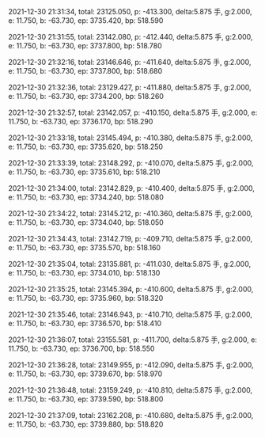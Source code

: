2021-12-30 21:31:34, total: 23125.050, p: -413.300, delta:5.875 手, g:2.000, e: 11.750, b: -63.730, ep: 3735.420, bp: 518.590

2021-12-30 21:31:55, total: 23142.080, p: -412.440, delta:5.875 手, g:2.000, e: 11.750, b: -63.730, ep: 3737.800, bp: 518.780

2021-12-30 21:32:16, total: 23146.646, p: -411.640, delta:5.875 手, g:2.000, e: 11.750, b: -63.730, ep: 3737.800, bp: 518.680

2021-12-30 21:32:36, total: 23129.427, p: -411.880, delta:5.875 手, g:2.000, e: 11.750, b: -63.730, ep: 3734.200, bp: 518.260

2021-12-30 21:32:57, total: 23142.057, p: -410.150, delta:5.875 手, g:2.000, e: 11.750, b: -63.730, ep: 3736.170, bp: 518.290

2021-12-30 21:33:18, total: 23145.494, p: -410.380, delta:5.875 手, g:2.000, e: 11.750, b: -63.730, ep: 3735.620, bp: 518.250

2021-12-30 21:33:39, total: 23148.292, p: -410.070, delta:5.875 手, g:2.000, e: 11.750, b: -63.730, ep: 3735.610, bp: 518.210

2021-12-30 21:34:00, total: 23142.829, p: -410.400, delta:5.875 手, g:2.000, e: 11.750, b: -63.730, ep: 3734.240, bp: 518.080

2021-12-30 21:34:22, total: 23145.212, p: -410.360, delta:5.875 手, g:2.000, e: 11.750, b: -63.730, ep: 3734.040, bp: 518.050

2021-12-30 21:34:43, total: 23142.719, p: -409.710, delta:5.875 手, g:2.000, e: 11.750, b: -63.730, ep: 3735.570, bp: 518.160

2021-12-30 21:35:04, total: 23135.881, p: -411.030, delta:5.875 手, g:2.000, e: 11.750, b: -63.730, ep: 3734.010, bp: 518.130

2021-12-30 21:35:25, total: 23145.394, p: -410.600, delta:5.875 手, g:2.000, e: 11.750, b: -63.730, ep: 3735.960, bp: 518.320

2021-12-30 21:35:46, total: 23146.943, p: -410.710, delta:5.875 手, g:2.000, e: 11.750, b: -63.730, ep: 3736.570, bp: 518.410

2021-12-30 21:36:07, total: 23155.581, p: -411.700, delta:5.875 手, g:2.000, e: 11.750, b: -63.730, ep: 3736.700, bp: 518.550

2021-12-30 21:36:28, total: 23149.955, p: -412.090, delta:5.875 手, g:2.000, e: 11.750, b: -63.730, ep: 3739.670, bp: 518.970

2021-12-30 21:36:48, total: 23159.249, p: -410.810, delta:5.875 手, g:2.000, e: 11.750, b: -63.730, ep: 3739.590, bp: 518.800

2021-12-30 21:37:09, total: 23162.208, p: -410.680, delta:5.875 手, g:2.000, e: 11.750, b: -63.730, ep: 3739.880, bp: 518.820